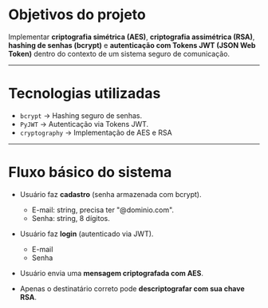 # Objetivos do projeto

Implementar **criptografia simétrica (AES)**, **criptografia assimétrica (RSA)**, **hashing de senhas (bcrypt)** e **autenticação com Tokens JWT (JSON Web Token)** dentro do contexto de um sistema seguro de comunicação.

---

# Tecnologias utilizadas

- `bcrypt` → Hashing seguro de senhas.
- `PyJWT` → Autenticação via Tokens JWT.
- `cryptography` → Implementação de AES e RSA

---

# Fluxo básico do sistema

- Usuário faz **cadastro** (senha armazenada com bcrypt).
    - E-mail: string, precisa ter "@dominio.com".
    - Senha: string, 8 dígitos.

- Usuário faz **login** (autenticado via JWT).
    - E-mail
    - Senha

- Usuário envia uma **mensagem criptografada com AES**.
- Apenas o destinatário correto pode **descriptografar com sua chave RSA**.
